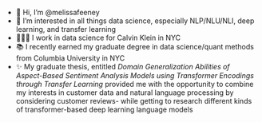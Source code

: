 - 👋 Hi, I’m @melissafeeney
- 👀 I’m interested in all things data science, especially NLP/NLU/NLI, deep learning, and transfer learning
- 👩🏻‍💻 I work in data science for Calvin Klein in NYC
- 📚 I recently earned my graduate degree in data science/quant methods from Columbia University in NYC
- ✨ My graduate thesis, entitled *Domain Generalization Abilities of Aspect-Based Sentiment Analysis Models using Transformer Encodings through Transfer Learning* provided me with the opportunity to combine my interests in customer data and natural language processing by considering customer reviews- while getting to research different kinds of transformer-based deep learning language models


<!---
melissafeeney/melissafeeney is a ✨ special ✨ repository because its `README.md` (this file) appears on your GitHub profile.
You can click the Preview link to take a look at your changes.
--->
